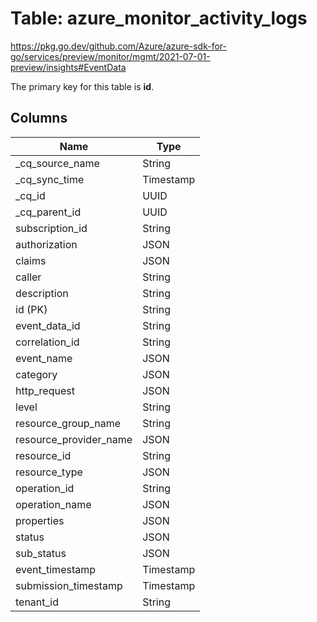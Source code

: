 # Table: azure_monitor_activity_logs

https://pkg.go.dev/github.com/Azure/azure-sdk-for-go/services/preview/monitor/mgmt/2021-07-01-preview/insights#EventData

The primary key for this table is **id**.



## Columns
| Name          | Type          |
| ------------- | ------------- |
|_cq_source_name|String|
|_cq_sync_time|Timestamp|
|_cq_id|UUID|
|_cq_parent_id|UUID|
|subscription_id|String|
|authorization|JSON|
|claims|JSON|
|caller|String|
|description|String|
|id (PK)|String|
|event_data_id|String|
|correlation_id|String|
|event_name|JSON|
|category|JSON|
|http_request|JSON|
|level|String|
|resource_group_name|String|
|resource_provider_name|JSON|
|resource_id|String|
|resource_type|JSON|
|operation_id|String|
|operation_name|JSON|
|properties|JSON|
|status|JSON|
|sub_status|JSON|
|event_timestamp|Timestamp|
|submission_timestamp|Timestamp|
|tenant_id|String|